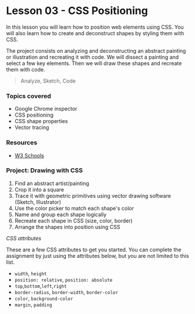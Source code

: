 # Lesson 03 - CSS Positioning

In this lesson you will learn how to position web elements using CSS. You will also learn how to create and deconstruct
shapes by styling them with CSS.

The project consists on analyzing and deconstructing an abstract painting or illustration and recreating it with code. We will dissect a painting and select a few key elements. Then we will draw these shapes and recreate them with code.

> Analyze, Sketch, Code



### Topics covered

* Google Chrome inspector
* CSS positioning
* CSS shape properties
* Vector tracing



### Resources

* [W3 Schools](http://www.w3schools.com/cssref/)



### Project: Drawing with CSS

1. Find an abstract artist/painting
2. Crop it into a square
3. Trace it with geometric primitives using vector drawing software (Sketch, Illustrator)
4. Use the color picker to match each shape's color
5. Name and group each shape logically
6. Recreate each shape in CSS (size, color, border)
7. Arrange the shapes into position using CSS



*CSS attributes*

These are a few CSS attributes to get you started. You can complete the assignment by just using the attributes below, but you are not limited to this list.

* `width`, `height`
* `position: relative`, `position: absolute`
* `top`,`bottom`,`left`,`right`
* `border-radius`, `border-width`, `border-color`
* `color`, `background-color`
* `margin`, `padding`






